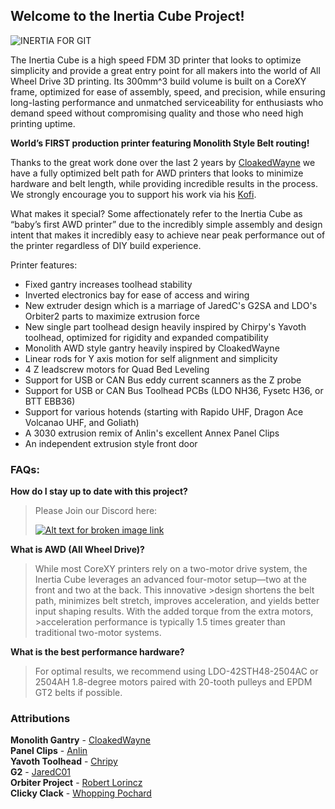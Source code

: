 ## Welcome to the Inertia Cube Project!

![INERTIA FOR GIT](https://github.com/user-attachments/assets/29671981-ddff-4e28-8bd0-1bb939765305)

The Inertia Cube is a high speed FDM 3D printer that looks to optimize simplicity and provide a great entry point for all makers into the world of All Wheel Drive 3D printing. Its 300mm^3 build volume is built on a CoreXY frame, optimized for ease of assembly, speed, and precision, while ensuring long-lasting performance and unmatched serviceability for enthusiasts who demand speed without compromising quality and those who need high printing uptime.

**World’s FIRST production printer featuring Monolith Style Belt routing!** 

Thanks to the great work done over the last 2 years by [CloakedWayne](https://github.com/CloakedWayne/Monolith_Gantry_V2-VT/tree/main) we have a fully optimized belt path for AWD printers that looks to minimize hardware and belt length, while providing incredible results in the process. We strongly encourage you to support his work via his [Kofi](https://ko-fi.com/cloakedwayne).

What makes it special? Some affectionately refer to the Inertia Cube as “baby’s first AWD printer” due to the incredibly simple assembly and design intent that makes it incredibly easy to achieve near peak performance out of the printer regardless of DIY build experience.

Printer features:
- Fixed gantry increases toolhead stability
- Inverted electronics bay for ease of access and wiring
- New extruder design which is a marriage of JaredC's G2SA and LDO's Orbiter2 parts to maximize extrusion force
- New single part toolhead design heavily inspired by Chirpy's Yavoth toolhead, optimized for rigidity and expanded compatibility
- Monolith AWD style gantry heavily inspired by CloakedWayne
- Linear rods for Y axis motion for self alignment and simplicity
- 4 Z leadscrew motors for Quad Bed Leveling
- Support for USB or CAN Bus eddy current scanners as the Z probe
- Support for USB or CAN Bus Toolhead PCBs (LDO NH36, Fysetc H36, or BTT EBB36)
- Support for various hotends (starting with Rapido UHF, Dragon Ace Volcanao UHF, and Goliath)
- A 3030 extrusion remix of Anlin's excellent Annex Panel Clips
- An independent extrusion style front door

### FAQs:

**How do I stay up to date with this project?**

>Please Join our Discord here:
>
>[![Alt text for broken image link](https://github.com/user-attachments/assets/92d1a9ed-b9e6-4a94-8359-e1ea254ba210)](https://discord.gg/da3cYmMA28)


**What is AWD (All Wheel Drive)?**
>While most CoreXY printers rely on a two-motor drive system, the Inertia Cube leverages an advanced four-motor setup—two at the front and two at the back. This innovative >design shortens the belt path, minimizes belt stretch, improves acceleration, and yields better input shaping results. With the added torque from the extra motors, >acceleration performance is typically 1.5 times greater than traditional two-motor systems.

**What is the best performance hardware?**
>For optimal results, we recommend using LDO-42STH48-2504AC or 2504AH 1.8-degree motors paired with 20-tooth pulleys and EPDM GT2 belts if possible.

### Attributions
**Monolith Gantry** - [CloakedWayne](https://github.com/CloakedWayne/Monolith_Gantry_V2-VT)<br>
**Panel Clips** - [Anlin](https://github.com/Annex-Engineering/Annex-Engineering_User_Mods/tree/main/Printers/All_Printers/annex_dev-Panel_2020_Clips_and_Hinges)<br>
**Yavoth Toolhead** - [Chripy](https://github.com/chirpy2605/voron/tree/main/V0/Yavoth)<br>
**G2** - [JaredC01](https://github.com/JaredC01/Galileo2)<br>
**Orbiter Project** - [Robert Lorincz](https://www.orbiterprojects.com/)<br>
**Clicky Clack** - [Whopping Pochard](https://github.com/tanaes/whopping_Voron_mods/tree/main/clickyclacky_door)<br>
